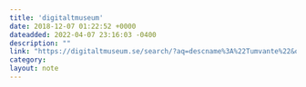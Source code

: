 ```yaml
---
title: 'digitaltmuseum'
date: 2018-12-07 01:22:52 +0000
dateadded: 2022-04-07 23:16:03 -0400
description: ""
link: "https://digitaltmuseum.se/search/?aq=descname%3A%22Tumvante%22&o=0&n=224"
category:
layout: note
---
```

